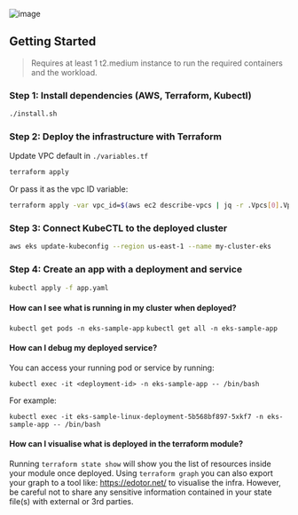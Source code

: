 ![image](https://github.com/openupthecloud/k8s-starter-eks-terraform/assets/5528307/9df77164-c4b2-4107-8802-bb06871ae4c1)

## Getting Started

> Requires at least 1 t2.medium instance to run the required containers and the workload.

### Step 1: Install dependencies (AWS, Terraform, Kubectl)

```sh
./install.sh
```

### Step 2: Deploy the infrastructure with Terraform

Update VPC default in `./variables.tf`

```sh
terraform apply
```

Or pass it as the vpc ID variable:

```sh
terraform apply -var vpc_id=$(aws ec2 describe-vpcs | jq -r .Vpcs[0].VpcId)
```

### Step 3: Connect KubeCTL to the deployed cluster

```sh
aws eks update-kubeconfig --region us-east-1 --name my-cluster-eks
```

### Step 4: Create an app with a deployment and service

```sh
kubectl apply -f app.yaml
```

#### How can I see what is running in my cluster when deployed?

`kubectl get pods -n eks-sample-app`
`kubectl get all -n eks-sample-app`

#### How can I debug my deployed service?

You can access your running pod or service by running:

`kubectl exec -it <deployment-id> -n eks-sample-app -- /bin/bash`

For example:

`kubectl exec -it eks-sample-linux-deployment-5b568bf897-5xkf7 -n eks-sample-app -- /bin/bash`

#### How can I visualise what is deployed in the terraform module?

Running `terraform state show` will show you the list of resources inside your module once deployed. Using `terraform graph` you can also export your graph to a tool like: https://edotor.net/ to visualise the infra. However, be careful not to share any sensitive information contained in your state file(s) with external or 3rd parties.
